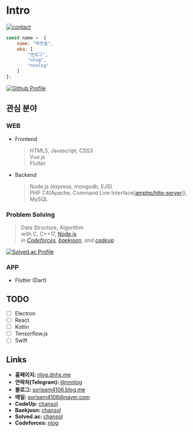# Intro
[![contact](https://badgen.net/badge/telegram/nnnlog/cyan?icon=telegram)](https://t.me/nnnlog)
```js
const name =  {
	name: "박찬솔",
	aka: [
		"엔로그",
		"nlog",
		"nnnlog"
	]
};
``` 

[![Github Profile](https://github-readme-stats.vercel.app/api?username=nnnlog&count_private=true&show_icons=true&theme=radical)](https://github.com/nnnlog)


## 관심 분야
### WEB
* Frontend

  > HTML5, Javascript, CSS3<br>
  > Vue.js<br>
  > Flutter<br>
  
* Backend

  > Node.js (express, mongodb, EJS)<br>
  > PHP 7.4(Apache, Command Line Interface[[amphp/http-server](https://github.com/amphp/http-server)]), MySQL<br>
  
### Problem Solving

  > Data Structure, Algorithm<br>
  > with C, C++17, [Node.js](https://nodejs.org)<br>
  > *in [Codeforces](http://codeforces.com/profile/nlog), [baekjoon](https://www.acmicpc.net/user/chansol), and [codeup](https://codeup.kr/userinfo.php?user=chansol)*<br>
  
  [![Solved.ac Profile](http://mazassumnida.wtf/api/generate_badge?boj=chansol)](https://solved.ac/chansol)
  
### APP
* Flutter (Dart)

## TODO
* [ ] Electron
* [ ] React
* [ ] Kotlin
* [ ] Tensorflow.js
* [ ] Swift

## Links
* <b>홈페이지: </b> [nlog.dnhs.me](https://nlog.dnhs.me/)
* <b>연락처(Telegram): </b> [@nnnlog](https://t.me/nnnlog)
* <b>블로그: </b> [sorisem4106.blog.me](https://sorisem4106.blog.me/)
* <b>메일: </b> sorisem4106@naver.com
* <b>CodeUp: </b>[chansol](https://codeup.kr/userinfo.php?user=chansol)
* <b>Baekjoon: </b>[chansol](https://www.acmicpc.net/user/chansol)
* <b>Solved.ac: </b>[chansol](https://solved.ac/chansol)
* <b>Codeforces: </b>[nlog](http://codeforces.com/profile/nlog)
